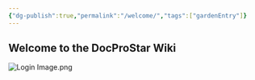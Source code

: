 ```yaml
---
{"dg-publish":true,"permalink":"/welcome/","tags":["gardenEntry"]}
---
```


## Welcome to the DocProStar Wiki 


![Login Image.png](/img/user/z-%20media/Login%20Image.png)


